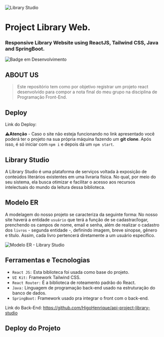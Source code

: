 ![Library Studio](https://user-images.githubusercontent.com/100232025/206030049-df584a4a-29cf-4235-bc60-8e8798436992.gif)
# Project Library Web.
### Responsive Library Website using ReactJS, Tailwind CSS, Java and SpringBoot.
![Badge em Desenvolvimento](http://img.shields.io/static/v1?label=STATUS&message=Concluído&color=4a309d&style=for-the-badge)

## ABOUT US
> Este repositório tem como por objetivo registrar um projeto react desenvolvido para compor a nota final do meu grupo na disciplina de Programação Front-End.

## Deploy 

Link do Deploy:

:warning:**Atenção** - Caso o site não esteja funcionando no link apresentado você poderá ter o projeto na sua própria máquina fazendo um **git clone**. Após isso, é só iniciar com `npm i` e depois dá um `npm start`.

## Library Studio 
A Library Studio é uma plataforma de serviços voltada à exposição de conteúdos literários existentes em uma livraria física. No qual, por meio do seu sistema, ela busca otimizar e facilitar o acesso aos recursos intelectuais do mundo da leitura dessa biblioteca.

## Modelo ER

A modelagem do nosso projeto se caracteriza da seguinte forma: No nosso site haverá a entidade `usuário` que terá a função de se cadastrar/logar, prenchendo os campos de nome, email e senha, além de realizar o cadastro dos `livros` - segunda entidade -, definindo imagem, breve sinopse, gênero e título. Assim, cada livro pertencerá diretamente a um usuário específico. 

![Modelo ER - Library Studio](https://user-images.githubusercontent.com/100232025/206032792-20fe7eb8-fa67-4b84-a9b9-85e00cd44379.png)

## Ferramentas e Tecnologias 
- `React JS:` Esta biblioteca foi usada como base do projeto.
- `UI Kit:` Framework Tailwind CSS.
- `React Router:` É a biblioteca de roteamento padrão do React.
- `Java:` Linguagem de programação back-end usado na estruturação do banco de dados.
- `SpringBoot:` Framework usado pra integrar o front com o back-end. 

Link do Back-End: https://github.com/HigoHenrique/api-project-library-studio

## Deploy do Projeto
